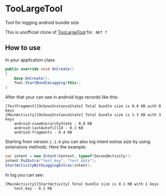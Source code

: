 # TooLargeTool
Tool for logging android bundle size

This is unofficial clone of [TooLargeTool](https://github.com/guardian/toolargetool) for `.NET 7`

## How to use
In your application class
```csharp
public override void OnCreate()
{
    base.OnCreate();
    Tool.StartBundleLogging(this);
}
```
After that your can see in android logs records like this:
```
[TestFragment][OnSaveInstanceState] Total bundle size is 0.0 KB with 0 keys
[MainActivity][OnSaveInstanceState] Total bundle size is 1.3 KB with 3 keys
    android:viewHierarchyState - 0.8 KB
    android:lastAutofillId - 0.1 KB
    android:fragments - 0.4 KB
```

Starting from version `1.1.0` you can also log intent extras size by using extensions
methods.
Here the example:
```csharp
var intent = new Intent(Context, typeof(SecondActivity));
intent.PutExtra("test_key", "test_data");
StartActivityWithLoggingExtras(intent);
```
In log you can see:
```
[MainActivity][StartActivity] Total bundle size is 0.1 KB with 1 keys
    test_key - 0.1 KB
```
